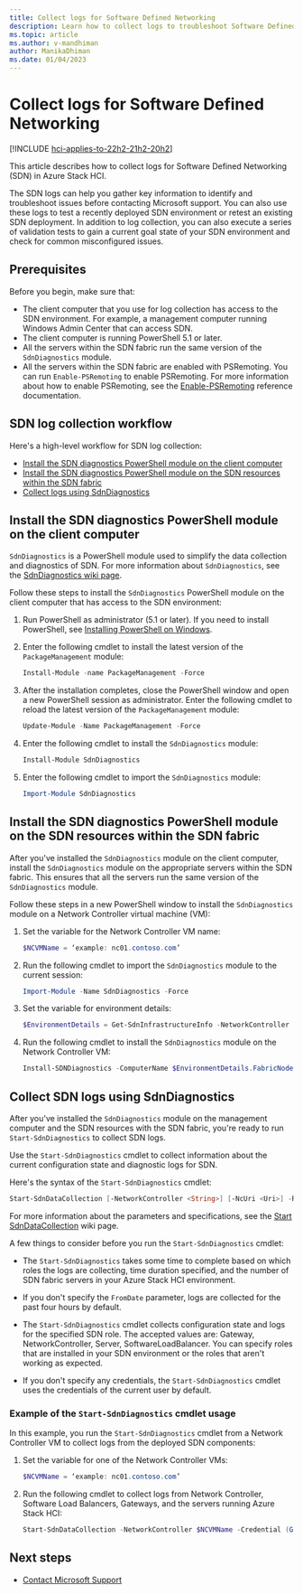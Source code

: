 ```yaml
---
title: Collect logs for Software Defined Networking
description: Learn how to collect logs to troubleshoot Software Defined Networking (SDN) in Azure Stack HCI.
ms.topic: article
ms.author: v-mandhiman
author: ManikaDhiman
ms.date: 01/04/2023
---
```


# Collect logs for Software Defined Networking

[!INCLUDE [hci-applies-to-22h2-21h2-20h2](../../includes/hci-applies-to-22h2-21h2-20h2.md)]

This article describes how to collect logs for Software Defined Networking (SDN) in Azure Stack HCI.

The SDN logs can help you gather key information to identify and troubleshoot issues before contacting Microsoft support. You can also use these logs to test a recently deployed SDN environment or retest an existing SDN deployment. In addition to log collection, you can also execute a series of validation tests to gain a current goal state of your SDN environment and check for common misconfigured issues.

## Prerequisites

Before you begin, make sure that:

- The client computer that you use for log collection has access to the SDN environment. For example, a management computer running Windows Admin Center that can access SDN.
- The client computer is running PowerShell 5.1 or later.
- All the servers within the SDN fabric run the same version of the `SdnDiagnostics` module.
- All the servers within the SDN fabric are enabled with PSRemoting. You can run `Enable-PSRemoting` to enable PSRemoting. For more information about how to enable PSRemoting, see the [Enable-PSRemoting](/powershell/module/microsoft.powershell.core/enable-psremoting?view=powershell-5.1&preserve-view=true) reference documentation.

## SDN log collection workflow

Here's a high-level workflow for SDN log collection:

- [Install the SDN diagnostics PowerShell module on the client computer](#install-the-sdn-diagnostics-powershell-module-on-the-client-computer)
- [Install the SDN diagnostics PowerShell module on the SDN resources within the SDN fabric](#install-the-sdn-diagnostics-powershell-module-on-the-sdn-resources-within-the-sdn-fabric)
- [Collect logs using SdnDiagnostics](#collect-sdn-logs-using-sdndiagnostics)

## Install the SDN diagnostics PowerShell module on the client computer

`SdnDiagnostics` is a PowerShell module used to simplify the data collection and diagnostics of SDN. For more information about `SdnDiagnostics`, see the [SdnDiagnostics wiki page](https://github.com/microsoft/SdnDiagnostics/wiki).

Follow these steps to install the `SdnDiagnostics` PowerShell module on the client computer that has access to the SDN environment:

1. Run PowerShell as administrator (5.1 or later). If you need to install PowerShell, see [Installing PowerShell on Windows](/powershell/scripting/install/installing-powershell-on-windows?view=powershell-7.2&preserve-view=true).

1. Enter the following cmdlet to install the latest version of the `PackageManagement` module:

    ```powershell
    Install-Module -name PackageManagement -Force
    ```

1. After the installation completes, close the PowerShell window and open a new PowerShell session as administrator. Enter the following cmdlet to reload the latest version of the `PackageManagement` module:

    ```powershell
    Update-Module -Name PackageManagement -Force
    ```

1. Enter the following cmdlet to install the `SdnDiagnostics` module:

    ```powershell
    Install-Module SdnDiagnostics
    ```

1. Enter the following cmdlet to import the `SdnDiagnostics` module:

    ```powershell
    Import-Module SdnDiagnostics
    ```

## Install the SDN diagnostics PowerShell module on the SDN resources within the SDN fabric

After you've installed the `SdnDiagnostics` module on the client computer, install the `SdnDiagnostics` module on the appropriate servers within the SDN fabric. This ensures that all the servers run the same version of the `SdnDiagnostics` module.

Follow these steps in a new PowerShell window to install the `SdnDiagnostics` module on a Network Controller virtual machine (VM):

1. Set the variable for the Network Controller VM name:

    ```powershell
    $NCVMName = ‘example: nc01.contoso.com’
    ```

1. Run the following cmdlet to import the `SdnDiagnostics` module to the current session:

    ```powershell
    Import-Module -Name SdnDiagnostics -Force
    ```

1. Set the variable for environment details:

    ```powershell
    $EnvironmentDetails = Get-SdnInfrastructureInfo -NetworkController $NCVMName -Credential (get-credential)
    ```

1. Run the following cmdlet to install the `SdnDiagnostics` module on the Network Controller VM:

    ```powershell
    Install-SDNDiagnostics -ComputerName $EnvironmentDetails.FabricNodes -Credential (Get-Credential)
    ```

## Collect SDN logs using SdnDiagnostics

After you've installed the `SdnDiagnostics` module on the management computer and the SDN resources with the SDN fabric, you're ready to run `Start-SdnDiagnostics` to collect SDN logs.

Use the `Start-SdnDiagnostics` cmdlet to collect information about the current configuration state and diagnostic logs for SDN.

Here's the syntax of the `Start-SdnDiagnostics` cmdlet:

```powershell
Start-SdnDataCollection [-NetworkController <String>] [-NcUri <Uri>] -Role <SdnRoles[]> [-OutputDirectory <FileInfo>] [-IncludeNetView] [-IncludeLogs] [-FromDate <DateTime>] [-Credential <PSCredential>] [-NcRestCredential <PSCredential>] [-Limit <Int32>] [-ConvertETW <Boolean>] [<CommonParameters>]
```

For more information about the parameters and specifications, see the [Start SdnDataCollection](https://github.com/microsoft/SdnDiagnostics/wiki/Start-SdnDataCollection) wiki page.

A few things to consider before you run the `Start-SdnDiagnostics` cmdlet:
 
- The `Start-SdnDiagnostics` takes some time to complete based on which roles the logs are collecting, time duration specified, and the number of SDN fabric servers in your Azure Stack HCI environment.

- If you don't specify the `FromDate` parameter, logs are collected for the past four hours by default.

- The `Start-SdnDiagnostics` cmdlet collects configuration state and logs for the specified SDN role. The accepted values are: Gateway, NetworkController, Server, SoftwareLoadBalancer. You can specify roles that are installed in your SDN environment or the roles that aren't working as expected.

- If you don't specify any credentials, the `Start-SdnDiagnostics` cmdlet uses the credentials of the current user by default.

### Example of the `Start-SdnDiagnostics` cmdlet usage

In this example, you run the `Start-SdnDiagnostics` cmdlet from a Network Controller VM to collect logs from the deployed SDN components:

1. Set the variable for one of the Network Controller VMs:

    ```powershell
    $NCVMName = ‘example: nc01.contoso.com’
    ```

1. Run the following cmdlet to collect logs from Network Controller, Software Load Balancers, Gateways, and the servers running Azure Stack HCI:

    ```powershell
    Start-SdnDataCollection -NetworkController $NCVMName -Credential (Get-Credential) -Role Gateway,NetworkController,Server,SoftwareLoadBalancer -IncludeLogs -IncludeNetView
    ```

## Next steps

- [Contact Microsoft Support](get-support.md)